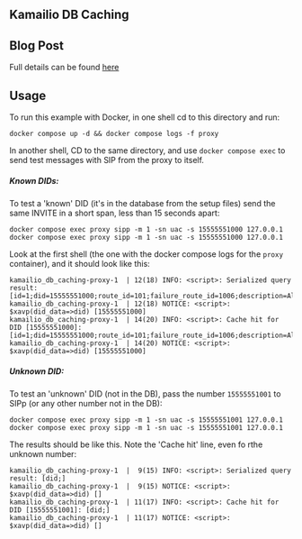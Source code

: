## Kamailio DB Caching

## Blog Post

Full details can be found [here]([http://kaufmania.wordpress.com)

## Usage
To run this example with Docker, in one shell cd to this directory and run:

```
docker compose up -d && docker compose logs -f proxy
```

In another shell, CD to the same directory, and use `docker compose exec` to
send test messages with SIP from the proxy to itself.

##### Known DIDs:
To test a 'known' DID (it's in the database from the setup files) send the same
INVITE in a short span, less than 15 seconds apart:

```
docker compose exec proxy sipp -m 1 -sn uac -s 15555551000 127.0.0.1
docker compose exec proxy sipp -m 1 -sn uac -s 15555551000 127.0.0.1
```

Look at the first shell (the one with the docker compose logs for the `proxy`
container), and it should look like this:

```
kamailio_db_caching-proxy-1  | 12(18) INFO: <script>: Serialized query result: [id=1;did=15555551000;route_id=101;failure_route_id=1006;description=Alice;]
kamailio_db_caching-proxy-1  | 12(18) NOTICE: <script>: $xavp(did_data=>did) [15555551000]
kamailio_db_caching-proxy-1  | 14(20) INFO: <script>: Cache hit for DID [15555551000]: [id=1;did=15555551000;route_id=101;failure_route_id=1006;description=Alice;]
kamailio_db_caching-proxy-1  | 14(20) NOTICE: <script>: $xavp(did_data=>did) [15555551000]
```


##### Unknown DID:
To test an 'unknown' DID (not in the DB), pass the number `15555551001` to
SIPp (or any other number not in the DB):

```
docker compose exec proxy sipp -m 1 -sn uac -s 15555551001 127.0.0.1
docker compose exec proxy sipp -m 1 -sn uac -s 15555551001 127.0.0.1
```

The results should be like this. Note the 'Cache hit' line, even fo rthe unknown
number:
```
kamailio_db_caching-proxy-1  |  9(15) INFO: <script>: Serialized query result: [did;]
kamailio_db_caching-proxy-1  |  9(15) NOTICE: <script>: $xavp(did_data=>did) []
kamailio_db_caching-proxy-1  | 11(17) INFO: <script>: Cache hit for DID [15555551001]: [did;]
kamailio_db_caching-proxy-1  | 11(17) NOTICE: <script>: $xavp(did_data=>did) []
```

